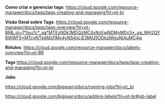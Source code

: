 **Como criar e gerenciar tags**: https://cloud.google.com/resource-manager/docs/tags/tags-creating-and-managing?hl=pt-br

**Visão Geral sobre Tags**: https://cloud.google.com/resource-manager/docs/tags/tags-overview?hl=pt-BR&_gl=1*lisu7c*_ga*MTEzNDk1MDQzMC4xNzEwNDMyMDc5*_ga_WH2QY8WWF5*MTcyNTk4MzI1My4yNS4xLjE3MjU5ODkzMjguNjAuMC4w

**Rótulos**: https://cloud.google.com/resource-manager/docs/labels-overview?hl=pt-BR

**Tags**
https://cloud.google.com/resource-manager/docs/tags/tags-creating-and-managing?hl=pt-br

**Jobs**

https://cloud.google.com/bigquery/docs/running-jobs?hl=pt_br

https://cloud.google.com/bigquery/docs/adding-labels?hl=pt-br#job-label